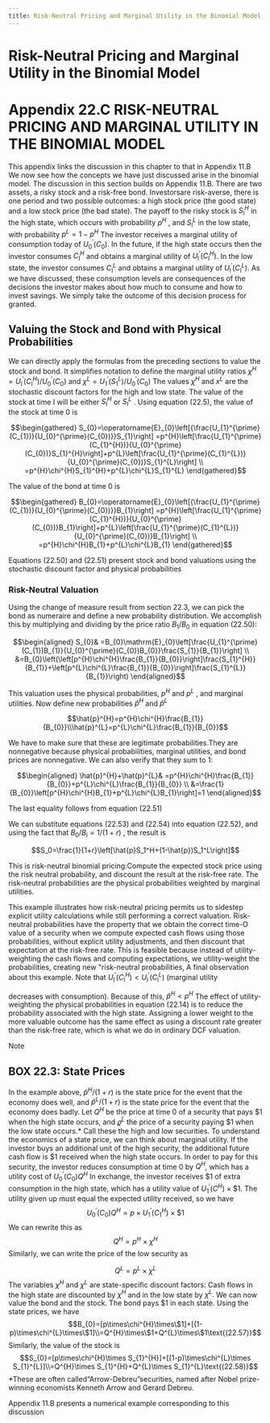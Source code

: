 ```yaml
---
title: Risk-Neutral Pricing and Marginal Utility in the Binomial Model
---
```


# Risk-Neutral Pricing and Marginal Utility in the Binomial Model
# Appendix 22.C RISK-NEUTRAL PRICING AND MARGINAL UTILITY IN THE BINOMIAL MODEL

This appendix links the discussion in this chapter to that in Appendix 11.B We now see how the concepts we have just discussed arise in the binomial model. The discussion in this section builds on Appendix 11.B. There are two assets,  a risky stock and a risk-free bond. Investorsare risk-averse,  there is one period and two possible outcomes: a high stock price (the good state) and a low stock price (the bad state). The payoff to the risky stock is $S_{\mathrm{l}}^{H}$ in the high state,  which occurs with probability $p^{H}$ ,  and $S_{\mathrm{l}}^{L}$ in the low state,  with probability $p^{L}=1-p^{H}$ The investor receives a marginal utility of consumption today of $U_{0}^{\prime}(C_{0})$. In the future,  if the high state occurs then the investor consumes $C_{\mathrm{l}}^{H}$ and obtains a marginal utility of ${} U_{\mathrm{l}}^{\prime}(C_{\mathrm{l}}^{H}) {}$. In the low state,  the investor consumes $C_{\mathrm{l}}^{L}$ and obtains a marginal utility of $U_{\mathrm{l}}^{\prime}(C_{\mathrm{l}}^{L})$. As we have discussed,  these consumption levels are consequences of the decisions the investor makes about how much to consume and how to invest savings. We simply take the outcome of this decision process for granted.
## Valuing the Stock and Bond with Physical Probabilities

We can directly apply the formulas from the preceding sections to value the stock and bond. It simplifies notation to define the marginal utility ratios $\chi^{H}=U_{\mathrm{l}}^{\prime}(C_{\mathrm{l}}^{H})/U_{0}^{\prime}(C_{0})$ and $\chi^{L}=U_{1}^{\prime}(S_{1}^{L})/U_{0}^{\prime}(C_{0})$ The values $\chi^{H}$ and $x^{L}$ are the stochastic discount factors for the high and low state. The value of the stock at time I will be either $S_{\mathrm{l}}^{H}$ or $S_{\mathrm{l}}^{L}$ . Using equation (22.5),  the value of the stock at time 0 is

$$\begin{gathered}
S_{0}=\operatorname{E}_{0}\left[{\frac{U_{1}^{\prime}(C_{1})}{U_{0}^{\prime}(C_{0})}}S_{1}\right] =p^{H}\left[\frac{U_{1}^{\prime}(C_{1}^{H})}{U_{0}^{\prime}(C_{0})}S_{1}^{H}\right]+p^{L}\left[\frac{U_{1}^{\prime}(C_{1}^{L})}{U_{0}^{\prime}(C_{0})}S_{1}^{L}\right] \\
=p^{H}\chi^{H}S_{1}^{H}+p^{L}\chi^{L}S_{1}^{L} 
\end{gathered}$$

The value of the bond at time 0 is

$$\begin{gathered}
B_{0}=\operatorname{E}_{0}\left[{\frac{U_{1}^{\prime}(C_{1})}{U_{0}^{\prime}(C_{0})}}B_{1}\right] =p^{H}\left[\frac{U_{1}^{\prime}(C_{1}^{H})}{U_{0}^{\prime}(C_{0})}B_{1}\right]+p^{L}\left[\frac{U_{1}^{\prime}(C_{1}^{L})}{U_{0}^{\prime}(C_{0})}B_{1}\right] \\
=p^{H}\chi^{H}B_{1}+p^{L}\chi^{L}B_{1} 
\end{gathered}$$

Equations (22.50) and (22.51) present stock and bond valuations using the stochastic discount factor and physical probabilities

### Risk-Neutral Valuation

Using the change of measure result from section 22.3,   we can pick the bond as numeraire and define a new probability distribution. We accomplish this by multiplying and dividing by the price ratio $B_{1}/B_{0}$ in equation (22.50):

$$\begin{aligned}
S_{0}& =B_{0}\mathrm{E}_{0}\left[\frac{U_{1}^{\prime}(C_{1})B_{1}}{U_{0}^{\prime}(C_{0})B_{0}}\frac{S_{1}}{B_{1}}\right] \\
&=B_{0}\left(\left[p^{H}\chi^{H}\frac{B_{1}}{B_{0}}\right]\frac{S_{1}^{H}}{B_{1}}+\left[p^{L}\chi^{L}\frac{B_{1}}{B_{0}}\right]\frac{S_{1}^{L}}{B_{1}}\right)
\end{aligned}$$

This valuation uses the physical probabilities,   $p^{H}$ and $p^{L}$ ,   and marginal utilities. Now define new probabilities $\hat{p}^{H}$ and $\hat{p}^{L}$

$$\hat{p}^{H}=p^{H}\chi^{H}\frac{B_{1}}{B_{0}}\\\hat{p}^{L}=p^{L}\chi^{L}\frac{B_{1}}{B_{0}}$$

We have to make sure that these are legitimate probabilities.They are nonnegative because physical probabilities,   marginal utilities,   and bond prices are nonnegative. We can also verify that they sum to 1:

$$\begin{aligned}
\hat{p}^{H}+\hat{p}^{L}& =p^{H}\chi^{H}\frac{B_{1}}{B_{0}}+p^{L}\chi^{L}\frac{B_{1}}{B_{0}} \\
&=\frac{1}{B_{0}}\left[p^{H}\chi^{H}B_{1}+p^{L}\chi^{L}B_{1}\right]=1
\end{aligned}$$

The last equality follows from equation (22.51)

We can substitute equations (22.53) and (22.54) into equation (22.52),   and using the fact that $B_{0}/B_{\mathrm{l}}=1/(1+r)$ ,   the result is

$$S_0=\frac{1}{1+r}\left[\hat{p}S_1^H+(1-\hat{p})S_1^L\right]$$

This is risk-neutral binomial pricing:Compute the expected stock price using the risk neutral probability,   and discount the result at the risk-free rate. The risk-neutral probabilities are the physical probabilities weighted by marginal utilities.

This example illustrates how risk-neutral pricing permits us to sidestep explicit utility calculations while still performing a correct valuation. Risk-neutral probabilities have the property that we obtain the correct time-O value of a security when we compute expected cash flows using those probabilities,   without explicit utility adjustments,   and then discount that expectation at the risk-free rate. This is feasible because instead of utility-weighting the cash flows and computing expectations,   we utility-weight the probabilities,   creating new "risk-neutral probabilities,   A final observation about this example. Note that $U_{\mathrm{l}}^{\prime}(C_{\mathrm{l}}^{H})<U_{\mathrm{l}}^{\prime}(C_{\mathrm{l}}^{L})$ (marginal utility

decreases with consumption). Because of this,   $\hat{p}^{H}<p^{H}$ The effect of utility-weighting the physical probabilities in equation (22.14) is to reduce the probability associated with the high state. Assigning a lower weight to the more valuable outcome has the same effect as using a discount rate greater than the risk-free rate,   which is what we do in ordinary DCF valuation.

> [!note] 
> ## BOX 22.3: State Prices
> In the example above,   $\hat{p}^{H}/(1+r)$ is the state price for the event that the economy does well,   and $\hat{p}^{L}/(1+r)$ is the state price for the event that the economy does badly.
> Let $Q^H$ be the price at time 0 of a security that pays $1 when the high state occurs,   and $\varrho^{\tilde{L}}$ the price of a security paying $1 when the low state occurs.* Call these the high and low securities. To understand the economics of a state price,   we can think about marginal utility. If the investor buys an additional unit of the high security,   the additional future cash flow is $1 received when the high state occurs. In order to pay for this security,   the investor reduces consumption at time 0 by $Q^H$,  which has a utility cost of $U_0^{\prime}(C_0)Q^H$ In exchange,   the investor receives $1 of extra consumption in the high state,   which has a utility value of $U_1^{\prime}(C^H)\times\$1.$ The utility given up must equal the expected utility received,   so we have
> $$U_0^{\prime}(C_0)Q^H=p\times U_1^{\prime}(C_1^H)\times\$1$$
> We can rewrite this as
> $$Q^{H}=p^{H}\times\chi^{H}\tag{22.55}$$
> Similarly,   we can write the price of the low security as
> 
> $$Q^L=p^L\times\chi^L\tag{22.56}$$
> The variables $\chi^H$ and $\chi^L$ are state-specific discount factors: Cash flows in the high state are discounted by $\chi^H$ and in the low state by $\chi^L.$
> We can now value the bond and the stock. The bond pays $1 in each state. Using the state prices,   we have
> $$B_{0}=[p\times\chi^{H}\times\$1]+[(1-p)\times\chi^{L}\times\$1]\\=Q^{H}\times\$1+Q^{L}\times\$1\text{(22.57)}$$
> Similarly,   the value of the stock is
> $$S_{0}=[p\times\chi^{H}\times S_{1}^{H}]+[(1-p)\times\chi^{L}\times S_{1}^{L}]\\=Q^{H}\times S_{1}^{H}+Q^{L}\times S_{1}^{L}\text{(22.58)}$$
> *These are often called“Arrow-Debreu”securities,   named after Nobel prize-winning economists Kenneth Arrow and Gerard Debreu.

Appendix 11.B presents a numerical example corresponding to this discussion